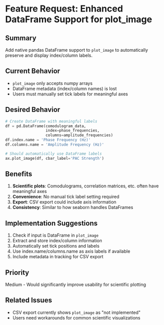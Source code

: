 <!-- ---
!-- Timestamp: 2025-06-09 23:35:00
!-- Author: ywatanabe
!-- File: /data/gpfs/projects/punim2354/ywatanabe/.claude-worktree/mngs_repo/project_management/feature_requests/feature-request-plot-image-dataframe-support.md
!-- --- -->

# Feature Request: Enhanced DataFrame Support for plot_image

## Summary
Add native pandas DataFrame support to `plot_image` to automatically preserve and display index/column labels.

## Current Behavior
- `plot_image` only accepts numpy arrays
- DataFrame metadata (index/column names) is lost
- Users must manually set tick labels for meaningful axes

## Desired Behavior
```python
# Create DataFrame with meaningful labels
df = pd.DataFrame(comodulogram_data,
                  index=phase_frequencies,
                  columns=amplitude_frequencies)
df.index.name = 'Phase Frequency (Hz)'
df.columns.name = 'Amplitude Frequency (Hz)'

# Should automatically use DataFrame labels
ax.plot_image(df, cbar_label='PAC Strength')
```

## Benefits
1. **Scientific plots**: Comodulograms, correlation matrices, etc. often have meaningful axes
2. **Convenience**: No manual tick label setting required
3. **Export**: CSV export could include axis information
4. **Consistency**: Similar to how seaborn handles DataFrames

## Implementation Suggestions
1. Check if input is DataFrame in `plot_image`
2. Extract and store index/column information
3. Automatically set tick positions and labels
4. Use index.name/columns.name as axis labels if available
5. Include metadata in tracking for CSV export

## Priority
Medium - Would significantly improve usability for scientific plotting

## Related Issues
- CSV export currently shows `plot_image` as "not implemented"
- Users need workarounds for common scientific visualizations

<!-- EOF -->